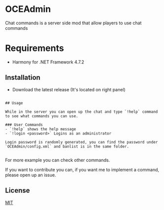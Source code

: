 # OCEAdmin

Chat commands is a server side mod that allow players to use chat commands

# Requirements

- Harmony for .NET Framework 4.7.2

## Installation

- Download the latest release (It's located on right panel)
```

## Usage

While in the server you can open up the chat and type `!help` command to see what commands you can use.

### User Commands
- `!help` shows the help message
- `!login <password>` Logins as an administrator

Login password is randomly generated, you can find the password under `OCEAdmin/config.xml` and banlist is in the same folder. 


```

For more example you can check other commands.

If you want to contribute you can, if you want me to implement a command, please open up an issue.

## License
[MIT](https://choosealicense.com/licenses/mit/)
